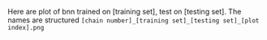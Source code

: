 Here are plot of bnn trained on [training set], test on [testing set]. The names are structured `[chain number]_[training set]_[testing set]_[plot index].png`
